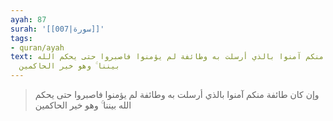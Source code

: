 ```yaml
---
ayah: 87
surah: '[[007|سورة]]'
tags:
- quran/ayah
text: وإن كان طائفة منكم آمنوا بالذي أرسلت به وطائفة لم يؤمنوا فاصبروا حتى يحكم الله
  بيننا ۚ وهو خير الحاكمين
---
```

> وإن كان طائفة منكم آمنوا بالذي أرسلت به وطائفة لم يؤمنوا فاصبروا حتى يحكم الله بيننا ۚ وهو خير الحاكمين
